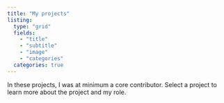 ```yaml
---
title: "My projects"
listing:
  type: "grid"
  fields:
    - "title"
    - "subtitle"
    - "image"
    - "categories"
  categories: true
---
```


In these projects, I was at minimum a core contributor. Select a project to learn more
about the project and my role.
